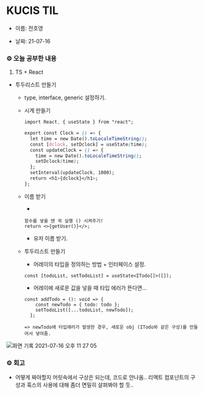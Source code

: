 # KUCIS TIL

- 이름: 전호영

- 날짜: 21-07-16

### ⚙️ 오늘 공부한 내용

1. TS + React

- 투두리스트 만들기

  - type, interface, generic 설정하기.
  - 시계 만들기

    ```css
    import React, { useState } from "react";

    export const Clock = () => {
      let time = new Date().toLocaleTimeString();
      const [dclock, setDclock] = useState(time);
      const updateClock = () => {
        time = new Date().toLocaleTimeString();
        setDclock(time);
      };
      setInterval(updateClock, 1000);
      return <h1>{dclock}</h1>;
    };
    ```

  - 이름 받기

    -

    ```tsx
    함수를 넣을 땐 꼭 실행 () 시켜주기!
    return <>{getUser()}</>;
    ```

    - 유저 이름 받기.

  - 투두리스트 만들기

    - 어레이의 타입을 정의하는 방법 + 인터페이스 설정.

    ```tsx
    const [todoList, setTodoList] = useState<ITodo[]>([]);
    ```

    - 어레이에 새로운 값을 넣을 때 타입 에러가 뜬다면...

    ```tsx
    const addTodo = (): void => {
        const newTodo = { todo: todo };
        setTodoList([...todoList, newTodo]);
      };

    => newTodo에 타입에러가 발생한 경우, 새로운 obj (ITodo와 같은 구성)를 만들어서 넣어줌.
    ```

![화면 기록 2021-07-16 오후 11 27 05](https://user-images.githubusercontent.com/78394999/125964027-97a41320-b719-4816-bb2d-98c6aa3dd724.gif)

### ⚙️ 회고

- 어떻게 짜야할지 머릿속에서 구상은 되는데, 코드로 안나옴.. 리액트 컴포넌트의 구성과 훅스의 사용에 대해 좀더 면밀히 살펴봐야 할 듯..
